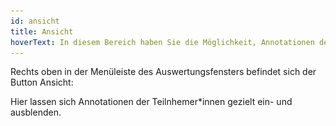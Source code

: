 ```yaml
---
id: ansicht
title: Ansicht
hoverText: In diesem Bereich haben Sie die Möglichkeit, Annotationen der Teilnhemer\*innen ein- und ausblenden.
---
```


Rechts oben in der Menüleiste des Auswertungsfensters befindet sich der Button Ansicht:

[//]: # '![picture](/img/freigaben.png) --> hier richtigen Screenshot einfügen'

Hier lassen sich Annotationen der Teilnhemer\*innen gezielt ein- und ausblenden.
